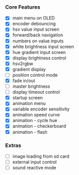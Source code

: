 ### Core Features
- [x] main menu on OLED
- [x] encoder debouncing
- [x] hsv value input screen
- [x] forward/back navigation
- [x] numbers on value inputs
- [x] white brightness input screen
- [x] hue gradient input screen
- [x] display brightness control
- [x] hsv2rgbw
- [x] gradient display
- [ ] position control mode
- [x] fade in/out
- [ ] master brightness
- [ ] display timeout control
- [x] startup screen
- [x] animation menu
- [x] variable encoder sensitivity
- [x] animation speed curve
- [x] animation - cycle hue
- [x] animation - checkerboard
- [x] animation - flash

### Extras
- [ ] image loading from sd card
- [ ] external input control
- [ ] sound reactive mode
